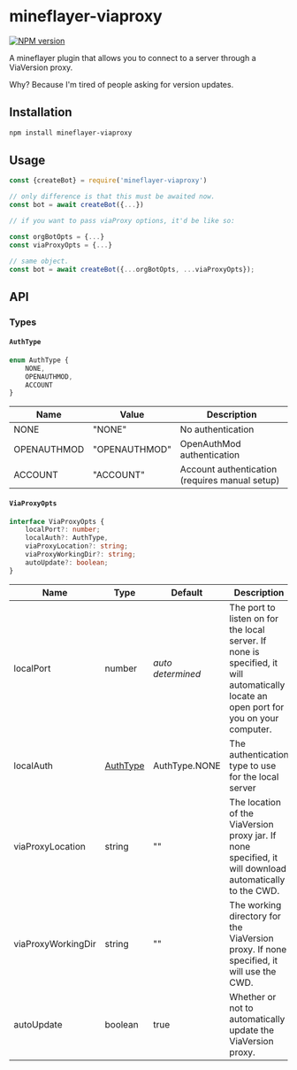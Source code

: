 # mineflayer-viaproxy

[![NPM version](https://img.shields.io/npm/v/mineflayer-viaproxy.svg)](http://npmjs.com/package/mineflayer-viaproxy)

A mineflayer plugin that allows you to connect to a server through a ViaVersion proxy.

Why? Because I'm tired of people asking for version updates.

## Installation

```bash
npm install mineflayer-viaproxy
```

## Usage

```js
const {createBot} = require('mineflayer-viaproxy')

// only difference is that this must be awaited now.
const bot = await createBot({...})

// if you want to pass viaProxy options, it'd be like so:

const orgBotOpts = {...}
const viaProxyOpts = {...}

// same object. 
const bot = await createBot({...orgBotOpts, ...viaProxyOpts});

```

## API

<!-- export enum AuthType {
    NONE = "NONE",
    OPENAUTHMOD = "OPENAUTHMOD",
    ACCOUNT = "ACCOUNT",
}

export interface ViaProxyOpts {
    localPort?: number;
    localAuth?: AuthType,
    viaProxyLocation?: string;
} -->

### Types

#### `AuthType`

```ts
enum AuthType {
    NONE,
    OPENAUTHMOD,
    ACCOUNT
}
```
| Name | Value | Description |
|------|-------|-------------|
| NONE | "NONE" | No authentication |
| OPENAUTHMOD | "OPENAUTHMOD" | OpenAuthMod authentication |
| ACCOUNT | "ACCOUNT" | Account authentication (requires manual setup) |

#### `ViaProxyOpts`

```ts
interface ViaProxyOpts {
    localPort?: number;
    localAuth?: AuthType,
    viaProxyLocation?: string;
    viaProxyWorkingDir?: string;
    autoUpdate?: boolean;
}
```

| Name | Type | Default | Description |
|------|------|---------|-------------|
| localPort | number | *auto determined* | The port to listen on for the local server. If none is specified, it will automatically locate an open port for you on your computer. |
| localAuth | <a href="#authtype">AuthType</a> | AuthType.NONE | The authentication type to use for the local server |
| viaProxyLocation | string | "" | The location of the ViaVersion proxy jar. If none specified, it will download automatically to the CWD. |
| viaProxyWorkingDir | string | "" | The working directory for the ViaVersion proxy. If none specified, it will use the CWD. |
| autoUpdate | boolean | true | Whether or not to automatically update the ViaVersion proxy. |


